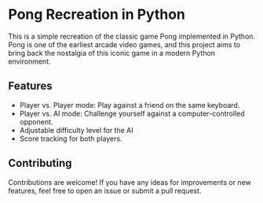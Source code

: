 # Pong Recreation in Python

This is a simple recreation of the classic game Pong implemented in Python. Pong is one of the earliest arcade video games, and this project aims to bring back the nostalgia of this iconic game in a modern Python environment.


## Features
- Player vs. Player mode: Play against a friend on the same keyboard.<br>
- Player vs. AI mode: Challenge yourself against a computer-controlled opponent.<br>
- Adjustable difficulty level for the AI<br>
- Score tracking for both players.<br>


## Contributing
Contributions are welcome! If you have any ideas for improvements or new features, feel free to open an issue or submit a pull request.
